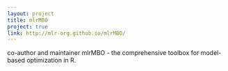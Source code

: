 ```yaml
---
layout: project
title: mlrMBO
project: true
link: http://mlr-org.github.io/mlrMBO/
---
```

co-author and maintainer mlrMBO - the comprehensive toolbox for model-based optimization in R.
